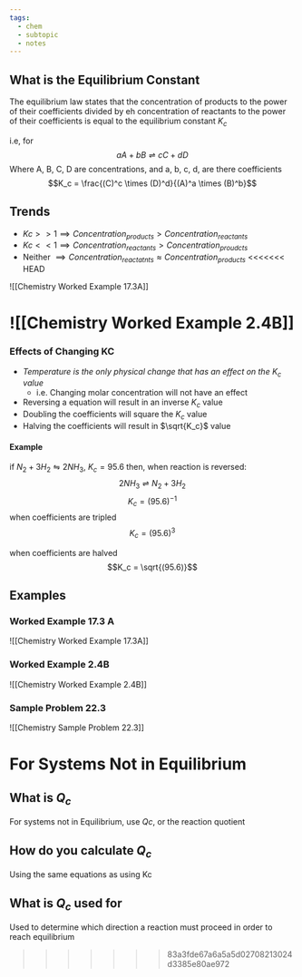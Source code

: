 ```yaml
---
tags:
  - chem
  - subtopic
  - notes
---
```

## What is the Equilibrium Constant

The equilibrium law states that the concentration of products to the power of their coefficients divided by eh concentration of reactants to the power of their coefficients is equal to the equilibrium constant $K_c$ 

i.e, for $$aA + bB \rightleftharpoons cC + dD$$
Where A, B, C, D are concentrations, and a, b, c, d, are there coefficients
$$K_c = \frac{(C)^c \times (D)^d}{(A)^a \times (B)^b}$$


## Trends
- $Kc >>1 \implies Concentration_{products} > Concentration_{reactants}$  
- $Kc << 1 \implies Concentration_{reactants} > Concentration_{proudcts}$
- Neither $\implies Concentration_{reactatnts} \approx Concentration_{products}$ 
<<<<<<< HEAD

![[Chemistry Worked Example 17.3A]]


![[Chemistry Worked Example 2.4B]]
=======
### Effects of Changing KC

- *Temperature is the only physical change that has an effect on the $K_c$ value*
	- i.e. Changing molar concentration will not have an effect
- Reversing a equation will result in an inverse $K_c$ value
- Doubling the coefficients will square the $K_c$ value
- Halving the coefficients will result in $\sqrt{K_c}$ value
#### Example
if $N_2 + 3H_2 \leftrightharpoons 2NH_3$, $K_c = 95.6$ 
then, when reaction is reversed: $$2NH_3 \rightleftharpoons N_2+3H_2$$
$$K_c = (95.6)^{-1}$$
when coefficients are tripled
$$K_c = (95.6)^{3}$$

when coefficients are halved
$$K_c = \sqrt{(95.6)}$$



## Examples
### Worked Example 17.3 A
![[Chemistry Worked Example 17.3A]]

### Worked Example 2.4B
![[Chemistry Worked Example 2.4B]]

### Sample Problem 22.3
![[Chemistry Sample Problem 22.3]]



# For Systems Not in Equilibrium
## What is $Q_c$ 
For systems not in Equilibrium, use $Qc$, or the reaction quotient 
## How do you calculate $Q_c$ 
Using the same equations as using Kc
## What is $Q_c$ used for 
Used to determine which direction a reaction must proceed in order to reach equilibrium

>>>>>>> 83a3fde67a6a5a5d02708213024d3385e80ae972
